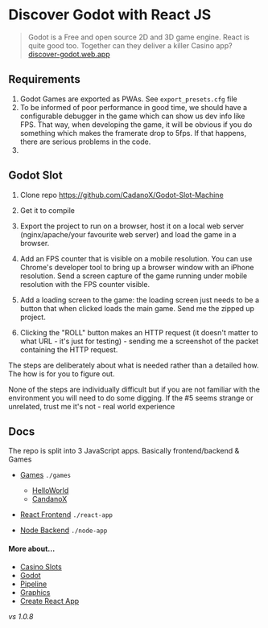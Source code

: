 # Discover Godot with React JS

> Godot is a Free and open source 2D and 3D game engine. React is quite good too. Together can they deliver a killer Casino app? [discover-godot.web.app](https://discover-godot.web.app)

## Requirements

1. Godot Games are exported as PWAs. See  `export_presets.cfg` file
2. To be informed of poor performance in good time, we should have a configurable debugger in the game which can show us dev info like FPS. That way, when developing the game, it will be obvious if you do something which makes the framerate drop to 5fps. If that happens, there are serious problems in the code.
3. 

## Godot Slot

1. Clone repo https://github.com/CadanoX/Godot-Slot-Machine

2. Get it to compile

3. Export the project to run on a browser, host it on a local web server (nginx/apache/your favourite web server) and load the game in a browser.

4. Add an FPS counter that is visible on a mobile resolution. You can use Chrome's developer tool to bring up a browser window with an iPhone resolution. Send a screen capture of the game running under mobile resolution with the FPS counter visible.

5. Add a loading screen to the game: the loading screen just needs to be a button that when clicked loads the main game. Send me the zipped up project.

6. Clicking the "ROLL" button makes an HTTP request (it doesn't matter to what URL - it's just for testing) - sending me a screenshot of the packet containing the HTTP request.

The steps are deliberately about what is needed rather than a detailed how. The how is for you to figure out. 

None of the steps are individually difficult but if you are not familiar with the environment you will need to do some digging. If the #5 seems strange or unrelated, trust me it's not - real world experience

## Docs

The repo is split into 3 JavaScript apps. Basically frontend/backend & Games

- [Games](./docs/react-app.md) `./games`  
  - [HelloWorld](./games/HelloWorld)
  - [CandanoX](./games/CadanoX)

- [React Frontend](./docs/react-app.md) `./react-app`  
- [Node Backend](./docs/node-app.md) `./node-app`  

#### More about... 

- [Casino Slots](./docs/casino-slots.md)
- [Godot](./docs/godot.md) 
- [Pipeline](./docs/pipeline.md)
- [Graphics](./docs/graphics.md)
- [Create React App](./docs/create-react-app.md)

_vs 1.0.8_
